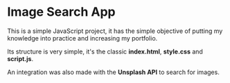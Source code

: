 # Image Search App

This is a simple JavaScript project, it has the simple objective of putting my knowledge into practice and increasing my portfolio.

Its structure is very simple, it's the classic **index.html**, **style.css** and **script.js**.

An integration was also made with the **Unsplash API** to search for images.
